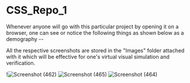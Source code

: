# CSS_Repo_1

Whenever anyone will go with this particular project by opening it on a browser, one can see or notice the following things as shown below as a demography --

All the respective screenshots are stored in the "Images" folder attached with it which will be effective for one's virtual visual simulation and verification.


!![Screenshot (462)](https://user-images.githubusercontent.com/65014749/86526993-24454200-beb8-11ea-9ec3-9c61296f4b58.png)
![Screenshot (465)](https://user-images.githubusercontent.com/65014749/86527228-94ed5e00-beba-11ea-9c05-5599edb89bf4.png)
![Screenshot (464)](https://user-images.githubusercontent.com/65014749/86526996-29a28c80-beb8-11ea-9b2b-ff366852e234.png)

